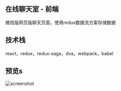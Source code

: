 ## 在线聊天室 - 前端

微信版网页版聊天页面，使用redux数据流方案存储数据

## 技术栈
react，redux，redux-saga，dva，webpack，babel

## 预览s

![screenshot](http://img.flashdragon.cn/1a54cf11-7d7c-4250-9593-35b0a557a171.png)

